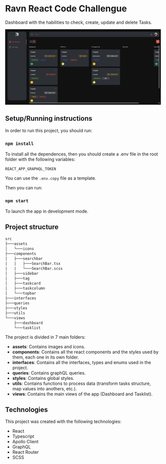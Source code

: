 # Ravn React Code Challengue

Dashboard with the habilities to check, create, update and delete Tasks.

![Aquí la descripción de la imagen por si no carga](./readme_images/dashboard.jpg)

## Setup/Running instructions

In order to run this project, you should run:

### `npm install`

To install all the dependences, then you should create a .env file in the root folder with the following variables:

```
REACT_APP_GRAPHQL_TOKEN
```

You can use the `.env.copy` file as a template.

Then you can run:

### `npm start`

To launch the app in development mode.

## Project structure

```
src
├───assets
│   └───icons
├───components
│   ├───searchbar
|   |   ├───SearchBar.tsx
|   |   └───SearchBar.scss
│   ├───sidebar
│   ├───tag
│   ├───taskcard
│   ├───taskcolumn
│   └───topbar
├───interfaces
├───queries
├───styles
├───utils
└───views
    ├───dashboard
    └───tasklist
```
The project is divided in 7 main folders:

- **assets**: Contains images and icons.
- **components**: Contains all the react components and the styles used by them, each one in its own folder.
- **interfaces**: Contains all the interfaces, types and enums used in the project.
- **queries**: Contains graphQL queries.
- **styles**: Contains global styles.
- **utils**: Contains functions to process data (transform tasks structure, map values into anothers, etc.).
- **views**: Contains the main views of the app (Dashboard and Tasklist).

## Technologies
This project was created with the following technologies:
- React
- Typescript
- Apollo Client
- GraphQL
- React Router
- SCSS
